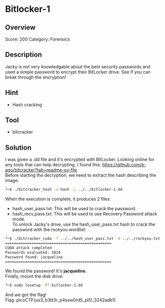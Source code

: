 # Bitlocker-1 #
 
## Overview ##
 
Score: 200
Category: Forensics
 
## Description ##  

Jacky is not very knowledgable about the best security passwords and used a simple password to encrypt their BitLocker drive. See if you can break through the encryption!  

## Hint ##  

- Hash cracking

## Tool ##
- bitcracker

## Solution ##
I was given a .dd file and it's encrypted with BitLocker. Looking online for any tools that can help decrypting, I found this: https://github.com/e-ago/bitcracker?tab=readme-ov-file  
Before starting the decryption, we need to extract the hash describing the image:  
```bash
└─$ ./bitcracker_hash -o hash -i ../../bitlocker-1.dd
```  
When the execution is complete, it produces 2 files: 
- hash_user_pass.txt: This will be used to crack the password.  
- hash_recv_pass.txt: This will be used to use Recovery Password attack mode.  
To unlock Jacky's drive, use the hash_user_pass.txt hash to crack the password with the rockyou wordlist:  
```bash
└─$ ./bitcracker_cuda -f ../../hash_user_pass.txt -d ../../rockyou.txt -t 1 -b 1 -g 0 -u
================================================
CUDA attack completed
Passwords evaluated: 1024
Password found: jacqueline
================================================
```
We found the password! It's **jacqueline**.  
Finally, mount the disk drive:  
```bash
└─$ sudo losetup -Pf bitlocker-1.dd 
```
And we got the flag!  
Flag: picoCTF{us3_b3tt3r_p4ssw0rd5_pl5!_3242adb1}  